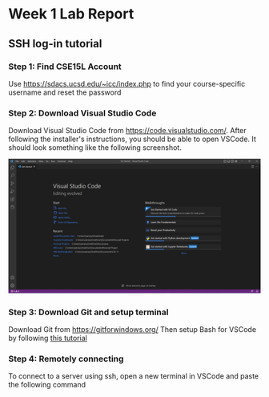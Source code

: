 # Week 1 Lab Report
## SSH log-in tutorial 

### Step 1: Find CSE15L Account
Use https://sdacs.ucsd.edu/~icc/index.php to find your course-specific username and reset the password

### Step 2: Download Visual Studio Code
Download Visual Studio Code from https://code.visualstudio.com/.
After following the installer's instructions, you should be able to open VSCode. It should look something
like the following screenshot.

![Image](VSCodeSS.png)

### Step 3: Download Git and setup terminal
Download Git from https://gitforwindows.org/
Then setup Bash for VSCode by following [this tutorial](https://stackoverflow.com/questions/42606837/how-do-i-use-bash-on-windows-from-the-visual-studio-code-integrated-terminal/50527994#50527994)

### Step 4: Remotely connecting
To connect to a server using ssh, open a new terminal in VSCode and paste the following command
